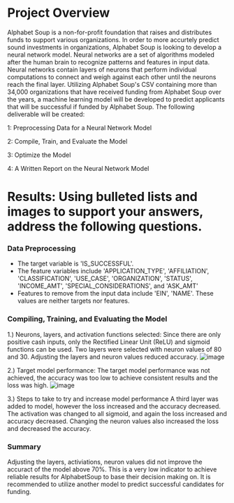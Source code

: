 # Project Overview
Alphabet Soup is a non-for-profit foundation that raises and distributes funds to support various organizations.  In order to more accurtely predict sound investments in organizations, Alphabet Soup is looking to develop a neural network model. Neural networks are a set of algorithms modeled after the human brain to recognize patterns and features in input data.  Neural networks contain layers of neurons that perform individual computations to connect and weigh against each other until the neurons reach the final layer. Utilizing Alphabet Soup's CSV containing more than 34,000 organizations that have received funding from Alphabet Soup over the years, a machine learning model will be developed to predict applicants that will be successful if funded by Alphabet Soup. The following deliverable will be created:

1: Preprocessing Data for a Neural Network Model

2: Compile, Train, and Evaluate the Model

3: Optimize the Model

4: A Written Report on the Neural Network Model

  # Results: Using bulleted lists and images to support your answers, address the following questions.

  ### Data Preprocessing
  * The target variable is 'IS_SUCCESSFUL'. 
  * The feature variables include 'APPLICATION_TYPE', 'AFFILIATION', 'CLASSIFICATION', 'USE_CASE', 'ORGANIZATION', 'STATUS', 'INCOME_AMT', 'SPECIAL_CONSIDERATIONS', and 'ASK_AMT'          
  * Features to remove from the input data include 'EIN', 'NAME'. These values are neither targets nor features.

  ### Compiling, Training, and Evaluating the Model
  1.) Neurons, layers, and activation functions selected:
      Since there are only positive cash inputs, only the Rectified Linear Unit (ReLU) and sigmoid functions can be used. Two layers were selected with neuron values of 80 and 30. Adjusting the layers and neuron values reduced accuracy.
      ![image](https://user-images.githubusercontent.com/99636479/176988757-c6c58945-dcf1-4b67-9d8a-571f3a8593f4.png)


  2.) Target model performance:
      The target model performance was not achieved, the accuracy was too low to achieve consistent results and the loss was high.
      ![image](https://user-images.githubusercontent.com/99636479/176988767-82d04039-077a-4242-b9ad-0cc01a505be9.png)

      
  3.) Steps to take to try and increase model performance
      A third layer was added to model, however the loss increased and the accuracy decreased. The activation was changed to all sigmoid, and again the loss increased and accuracy decreased. Changing the neuron values also increased the loss and decreased the accuracy. 

  ### Summary
  Adjusting the layers, activiations, neuron values did not improve the accuract of the model above 70%. This is a very low indicator to achieve reliable results for AlphabetSoup to base their decision making on.  It is recommended to utilize another model to predict successful candidates for funding.
